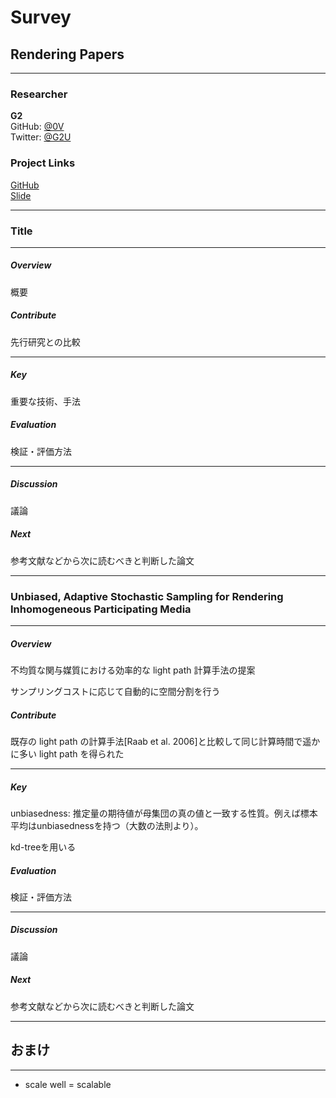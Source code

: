 # Survey

## Rendering Papers

---

### Researcher

**G2**  
GitHub: [@0V](https://github.com/0V)  
Twitter: [@G2U](https://twitter.com/G2U)  

### Project Links

[GitHub](https://github.com/0V/survey-paper-rendering)  
[Slide](https://gitpitch.com/0V/survey-paper-rendering)  


---

### Title

---

##### Overview

概要

##### Contribute

先行研究との比較

--- 

##### Key

重要な技術、手法

##### Evaluation

検証・評価方法

---

##### Discussion

議論

##### Next

参考文献などから次に読むべきと判断した論文

---

### Unbiased, Adaptive Stochastic Sampling for Rendering Inhomogeneous Participating Media

---

##### Overview

不均質な関与媒質における効率的な light path 計算手法の提案

サンプリングコストに応じて自動的に空間分割を行う

##### Contribute

既存の light path の計算手法[Raab et al. 2006]と比較して同じ計算時間で遥かに多い light path を得られた

--- 

##### Key

unbiasedness: 推定量の期待値が母集団の真の値と一致する性質。例えば標本平均はunbiasednessを持つ（大数の法則より）。


kd-treeを用いる


##### Evaluation

検証・評価方法

---

##### Discussion

議論

##### Next

参考文献などから次に読むべきと判断した論文

---

## おまけ

---

* scale well
= scalable

